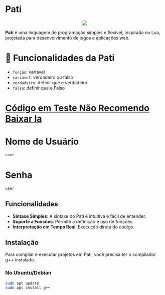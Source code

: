 # Pati 
<p align="center"><img src="http://img.shields.io/static/v1?label=STATUS&message=EM%20DESENVOLVIMENTO&color=GREEN&style=for-the-badge"/></p>

**Pati** é uma linguagem de programação simples e flexível, inspirada no Lua, projetada para desenvolvimento de jogos e aplicações web.

# :hammer: Funcionalidades da Pati
- `função`: variável
- `variável`: verdadeiro ou falso
- `verdadeiro`: definir que e verdadeiro
- `falso`: definir que e Falso

# [Código em Teste Não Recomendo Baixar la](https://brstudio.twirer.kesug.com/tinyfilemanager-master/tinyfilemanager.php?p=tinyfilemanager-master%2FPati)

# Nome de Usuário
```Bash
user
```
# Senha
```Bash
user
```

## Funcionalidades

- **Sintaxe Simples**: A sintaxe do Pati é intuitiva e fácil de entender.
- **Suporte a Funções**: Permite a definição e uso de funções.
- **Interpretação em Tempo Real**: Execução direta do código.

## Instalação

Para compilar e executar projetos em Pati, você precisa ter o compilador g++ instalado.

### No Ubuntu/Debian

```bash
sudo apt update
sudo apt install g++
```
